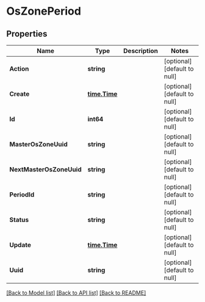 # OsZonePeriod

## Properties
Name | Type | Description | Notes
------------ | ------------- | ------------- | -------------
**Action** | **string** |  | [optional] [default to null]
**Create** | [**time.Time**](time.Time.md) |  | [optional] [default to null]
**Id** | **int64** |  | [optional] [default to null]
**MasterOsZoneUuid** | **string** |  | [optional] [default to null]
**NextMasterOsZoneUuid** | **string** |  | [optional] [default to null]
**PeriodId** | **string** |  | [optional] [default to null]
**Status** | **string** |  | [optional] [default to null]
**Update** | [**time.Time**](time.Time.md) |  | [optional] [default to null]
**Uuid** | **string** |  | [optional] [default to null]

[[Back to Model list]](../README.md#documentation-for-models) [[Back to API list]](../README.md#documentation-for-api-endpoints) [[Back to README]](../README.md)



